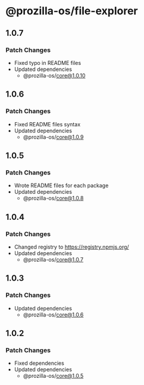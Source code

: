 # @prozilla-os/file-explorer

## 1.0.7

### Patch Changes

- Fixed typo in README files
- Updated dependencies
  - @prozilla-os/core@1.0.10

## 1.0.6

### Patch Changes

- Fixed README files syntax
- Updated dependencies
  - @prozilla-os/core@1.0.9

## 1.0.5

### Patch Changes

- Wrote README files for each package
- Updated dependencies
  - @prozilla-os/core@1.0.8

## 1.0.4

### Patch Changes

- Changed registry to https://registry.npmjs.org/
- Updated dependencies
  - @prozilla-os/core@1.0.7

## 1.0.3

### Patch Changes

- Updated dependencies
  - @prozilla-os/core@1.0.6

## 1.0.2

### Patch Changes

- Fixed dependencies
- Updated dependencies
  - @prozilla-os/core@1.0.5
